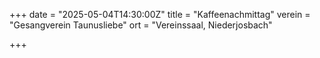 +++
date = "2025-05-04T14:30:00Z"
title = "Kaffeenachmittag"
verein = "Gesangverein Taunusliebe"
ort = "Vereinssaal, Niederjosbach"

+++
